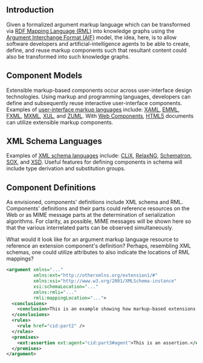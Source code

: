 ## Introduction

Given a formalized argument markup language which can be transformed via [RDF Mapping Language (RML)](https://rml.io/specs/rml/) into knowledge graphs using the [Argument Interchange Format (AIF)](https://en.wikipedia.org/wiki/Argument_Interchange_Format) model, the idea, here, is to allow software developers and artificial-intelligence agents to be able to create, define, and reuse markup components such that resultant content could also be transformed into such knowledge graphs.

## Component Models

Extensible markup-based components occur across user-interface design technologies. Using markup and programming languages, developers can define and subsequently reuse interactive user-interface components. Examples of [user-interface markup languages](https://en.wikipedia.org/wiki/Comparison_of_user_interface_markup_languages) include: [XAML](https://en.wikipedia.org/wiki/Extensible_Application_Markup_Language), [EMML](https://en.wikipedia.org/wiki/Enterprise_Mashup_Markup_Language), [FXML](https://en.wikipedia.org/wiki/FXML), [MXML](https://en.wikipedia.org/wiki/MXML), [XUL](https://en.wikipedia.org/wiki/XUL), and [ZUML](https://en.wikipedia.org/wiki/ZUML). With [Web Components](https://en.wikipedia.org/wiki/Web_Components), [HTML5](https://en.wikipedia.org/wiki/HTML5) documents can utilize extensible markup components.

## XML Schema Languages

Examples of [XML schema languages](https://en.wikipedia.org/wiki/XML_schema#Languages) include: [CLiX](https://en.wikipedia.org/wiki/CLiX_(markup)), [RelaxNG](https://en.wikipedia.org/wiki/RELAX_NG), [Schematron](https://en.wikipedia.org/wiki/Schematron), [SOX](https://www.w3.org/TR/NOTE-SOX/), and [XSD](https://en.wikipedia.org/wiki/XML_Schema_(W3C)). Useful features for defining components in schema will include type derivation and substitution groups.

## Component Definitions

As envisioned, components' definitions include XML schema and RML. Components' definitions and their parts could reference resources on the Web or as MIME message parts at the determination of serialization algorithms. For clarity, as possible, MIME messages will be shown here so that the various interrelated parts can be observed simultaneously.

What would it look like for an argument markup language resource to reference an extension component's definition? Perhaps, resembling XML schemas, one could utilize attributes to also indicate the locations of RML mappings?

```xml
<argument xmlns="..."
          xmlns:ext="http://otherxmlns.org/extension1/#"
          xmlns:xsi="http://www.w3.org/2001/XMLSchema-instance"
          xsi:schemaLocation="..."
          xmlns:rmli="..."
          rmli:mappingLocation="...">
  <conclusions>
    <conclusion>This is an example showing how markup-based extensions could be used.</conclusion>
  </conclusions>
  <rules>
    <rule href="cid:part2" />
  </rules>
  <premises>
    <ext:assertion ext:agent="cid:part3#agent">This is an assertion.</ext:assertion>
  </premises>
</argument>
```
